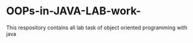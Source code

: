 # OOPs-in-JAVA-LAB-work-
This respository contains all lab task of object oriented programming with java
